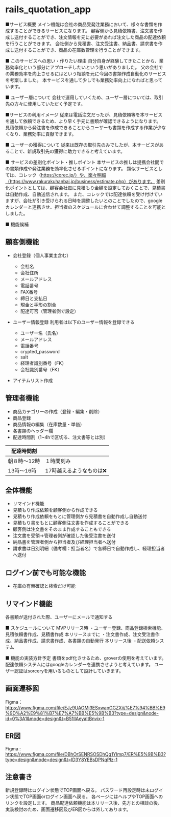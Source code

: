# rails_quotation_app
■サービス概要
メイン機能は会社の商品受発注業務において、様々な書類を作成することができるサービスになります。
顧客側から見積依頼書、注文書を作成し送付することができ、注文情報を元に必要があれば注文した商品の配達依頼を行うことができます。
会社側から見積書、注文受注書、納品書、請求書を作成し送付することができ、商品の在庫数管理を行うことができます。

■ このサービスへの思い・作りたい理由
自分自身が経験してきたことから、業務効率化という部分にアプローチしたいという思いがありました。
父の会社での業務効率を向上させるにはという相談を元に今回の書類作成自動化のサービスを考案しました。
本サービスを通して少しでも業務効率向上になればと思っています。

■ ユーザー層について
会社で運用していくため、ユーザー層については、取引先の方々に使用していただく予定です。

■サービスの利用イメージ
従来は電話注文だったが、見積依頼等を本サービスを通して依頼できるため、より早く手元に書類が確認できるようになります。
見積依頼から発注書を作成できることからユーザーも書類を作成する作業が少なくなり、業務効率に貢献できます。

■ ユーザーの獲得について
従来は既存の取引先のみでしたが、本サービスがあることで、新規取引先の獲得に助力できると考えています。

■ サービスの差別化ポイント・推しポイント
本サービスの推しは提携会社間での書類作成や発注業務を効率化させるポイントになります。
類似サービスとしては、コレック（https://corec.jp/）や、楽々明細（https://www.rakurakuhanbai.jp/business/estimate.php）があります。
差別化ポイントとしては、顧客会社毎に見積もり金額を設定しておくことで、見積書は自動作成、自動送信されます。
また、コレックでは配達依頼を受け付けていますが、会社が引き受けられる日時を調整したいとのことでしたので、googleカレンダーと連携させ、担当者のスケジュールに合わせて調整することを可能としました。

■ 機能候補
## 顧客側機能

- 会社登録（個人事業主含む）
    - 会社名
    - 会社住所
    - メールアドレス
    - 電話番号
    - FAX番号
    - 締日と支払日
    - 現金と手形の割合
    - 配達可否（管理者側で設定）
- ユーザー情報登録
    利用者は以下のユーザー情報を登録できる

    - ユーザー名（氏名）
    - メールアドレス
    - 電話番号
    - crypted_password
    - salt
    - 経理者識別番号（FK）
    - 会社識別番号（FK）

- アイテムリスト作成

## 管理者機能

- 商品カテゴリーの作成（登録・編集・削除）
- 商品登録
- 商品情報の編集（在庫数量・単価）
- 各書類のヘッダー欄
- 配達時間割（1~4hで区切る、注文書等とは別）

| 配達時間割 |  |
| --- | --- |
| 朝８時〜12時 | １時間刻み |
| 13時〜16時 | 17時越えるようなものは❌ |

## 全体機能

- リマインド機能
- 見積もり作成依頼を顧客側から作成できる
- 見積もり作成依頼をもとに管理側から見積書を自動作成し自動送付
- 見積もり書をもとに顧客側注文書を作成することができる
- 顧客側は注文書をそのまま作成することもできる
- 注文書を受領→管理者側が確認した後受注書を送付
- 納品書を管理者側から担当者及び経理担当者へ送付
- 請求書は日別明細（備考欄：担当者名）で各締日で自動作成し、経理担当者へ送付

## ログイン前でも可能な機能

- 在庫の有無確認と検索だけ可能

## リマインド機能
各書類が送付された際、ユーザーにメールで通知する

■ スケジュールについて
MVPリリース時
・ユーザー登録、商品登録検索機能、見積依頼書作成、見積書作成
本リリースまでに
・注文書作成、注文受注書作成、納品書作成、請求書作成、各書類の自動発行
本リリース後
・配送依頼システム

■ 機能の実装方針予定
書類をpdf化させるため、groverの使用を考えています。
配達依頼システムにはgoogleカレンダーを連携させようと考えています。
ユーザー認証はsorceryを用いるものとして設計していきます。

## 画面遷移図
Figma：https://www.figma.com/file/EJz9UAOMj3ESxwapGGZXii/%E7%94%BB%E9%9D%A2%E9%81%B7%E7%A7%BB%E5%9B%B3?type=design&node-id=0%3A1&mode=design&t=B51lIAeyaItBnvix-1


## ER図
Figma : https://www.figma.com/file/DBhOrSENRSOSDhQg1YImp7/ER%E5%9B%B3?type=design&mode=design&t=lD3Y8YEBsDPNqPlz-1

## 注意書き
新規登録時はログイン状態でTOP画面へ戻る。
パスワード再設定時は未ログイン状態でTOP画面orログイン画面へ戻る。
各ページにはヘルプやTOP画面へのリンクを設定します。
商品配達依頼機能は本リリース後、先方との相談の後、実装検討のため、画面遷移図及びER図からは外してあります。